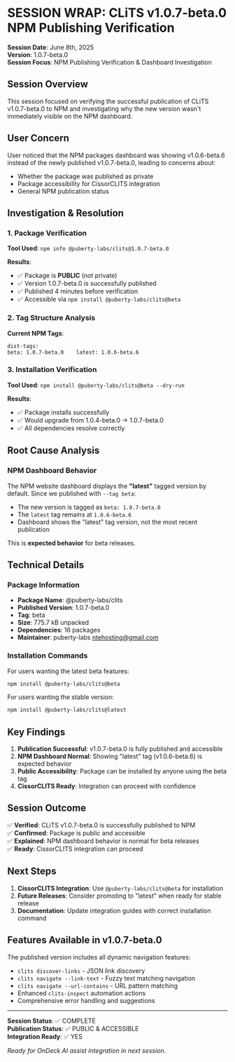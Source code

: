 # SESSION WRAP: CLiTS v1.0.7-beta.0 NPM Publishing Verification

**Session Date**: June 8th, 2025  
**Version**: 1.0.7-beta.0  
**Session Focus**: NPM Publishing Verification & Dashboard Investigation  

## Session Overview

This session focused on verifying the successful publication of CLiTS v1.0.7-beta.0 to NPM and investigating why the new version wasn't immediately visible on the NPM dashboard.

## User Concern

User noticed that the NPM packages dashboard was showing v1.0.6-beta.6 instead of the newly published v1.0.7-beta.0, leading to concerns about:
- Whether the package was published as private
- Package accessibility for CissorCLITS integration
- General NPM publication status

## Investigation & Resolution

### 1. Package Verification
**Tool Used**: `npm info @puberty-labs/clits@1.0.7-beta.0`

**Results**:
- ✅ Package is **PUBLIC** (not private)
- ✅ Version 1.0.7-beta.0 is successfully published
- ✅ Published 4 minutes before verification
- ✅ Accessible via `npm install @puberty-labs/clits@beta`

### 2. Tag Structure Analysis
**Current NPM Tags**:
```
dist-tags:
beta: 1.0.7-beta.0    latest: 1.0.6-beta.6
```

### 3. Installation Verification
**Tool Used**: `npm install @puberty-labs/clits@beta --dry-run`

**Results**:
- ✅ Package installs successfully
- ✅ Would upgrade from 1.0.4-beta.0 → 1.0.7-beta.0
- ✅ All dependencies resolve correctly

## Root Cause Analysis

### NPM Dashboard Behavior
The NPM website dashboard displays the **"latest"** tagged version by default. Since we published with `--tag beta`:
- The new version is tagged as `beta: 1.0.7-beta.0`
- The `latest` tag remains at `1.0.6-beta.6`
- Dashboard shows the "latest" tag version, not the most recent publication

This is **expected behavior** for beta releases.

## Technical Details

### Package Information
- **Package Name**: @puberty-labs/clits
- **Published Version**: 1.0.7-beta.0
- **Tag**: beta
- **Size**: 775.7 kB unpacked
- **Dependencies**: 16 packages
- **Maintainer**: puberty-labs <ntehosting@gmail.com>

### Installation Commands
For users wanting the latest beta features:
```bash
npm install @puberty-labs/clits@beta
```

For users wanting the stable version:
```bash
npm install @puberty-labs/clits@latest
```

## Key Findings

1. **Publication Successful**: v1.0.7-beta.0 is fully published and accessible
2. **NPM Dashboard Normal**: Showing "latest" tag (v1.0.6-beta.6) is expected behavior
3. **Public Accessibility**: Package can be installed by anyone using the beta tag
4. **CissorCLITS Ready**: Integration can proceed with confidence

## Session Outcome

✅ **Verified**: CLiTS v1.0.7-beta.0 is successfully published to NPM  
✅ **Confirmed**: Package is public and accessible  
✅ **Explained**: NPM dashboard behavior is normal for beta releases  
✅ **Ready**: CissorCLITS integration can proceed  

## Next Steps

1. **CissorCLITS Integration**: Use `@puberty-labs/clits@beta` for installation
2. **Future Releases**: Consider promoting to "latest" when ready for stable release
3. **Documentation**: Update integration guides with correct installation command

## Features Available in v1.0.7-beta.0

The published version includes all dynamic navigation features:
- `clits discover-links` - JSON link discovery
- `clits navigate --link-text` - Fuzzy text matching navigation
- `clits navigate --url-contains` - URL pattern matching
- Enhanced `clits-inspect` automation actions
- Comprehensive error handling and suggestions

---

**Session Status**: ✅ COMPLETE  
**Publication Status**: ✅ PUBLIC & ACCESSIBLE  
**Integration Ready**: ✅ YES  

*Ready for OnDeck AI assist integration in next session.* 